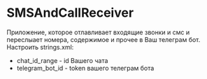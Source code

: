 # SMSAndCallReceiver

Приложение, которое отлавливает входящие звонки и смс и переслыает номера, содержимое и прочее в Ваш телеграм бот.
Настроить strings.xml:
* chat_id_range - id Вашего чата
* telegram_bot_id - token вашего телеграм бота
